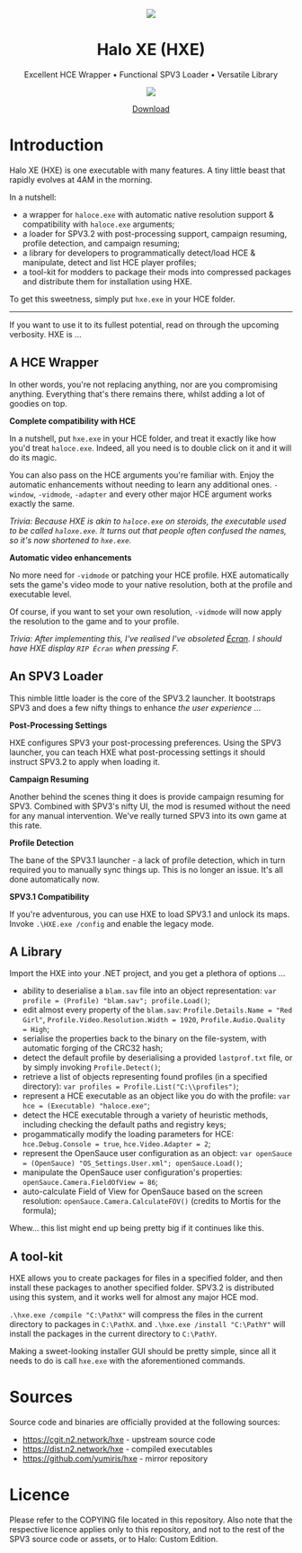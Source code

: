 <html>
    <p align="center">
        <img src="https://user-images.githubusercontent.com/10241434/57498646-40c70800-730f-11e9-9e20-edbb764df836.png">
    </p>
    <h1 align="center">
        Halo XE (HXE)
    </h1>
    <p align="center">
        Excellent HCE Wrapper • Functional SPV3 Loader • Versatile Library
    </p>
    <p align="center">
        <img src="https://user-images.githubusercontent.com/10241434/57498544-d6ae6300-730e-11e9-9558-1072d5c7c48d.png">
    </p>
    <p align="center">
        <a href="https://dist.n2.network/hxe">
            Download
        </a>
    </p>
</html>

# Introduction

Halo XE (HXE) is one executable with many features. A tiny little beast that rapidly evolves at 4AM in the morning.

In a nutshell:

- a wrapper for `haloce.exe` with automatic native resolution support & compatibility with `haloce.exe` arguments;
- a loader for SPV3.2 with post-processing support, campaign resuming, profile detection, and campaign resuming;
- a library for developers to programmatically detect/load HCE & manipulate, detect and list HCE player profiles;
- a tool-kit for modders to package their mods into compressed packages and distribute them for installation using HXE.

To get this sweetness, simply put `hxe.exe` in your HCE folder.

---

If you want to use it to its fullest potential, read on through the upcoming verbosity. HXE is ...

## A HCE Wrapper

In other words, you're not replacing anything, nor are you compromising anything. Everything that's there remains there, whilst adding a lot of goodies on top.

**Complete compatibility with HCE**

In a nutshell, put `hxe.exe` in your HCE folder, and treat it exactly like how you'd treat `haloce.exe`. Indeed, all you need is to double click on it and it will do its magic.

You can also pass on the HCE arguments you're familiar with. Enjoy the automatic enhancements without needing to learn any additional ones. `-window`, `-vidmode`, `-adapter` and every other major HCE argument works exactly the same.

*Trivia: Because HXE is akin to `haloce.exe` on steroids, the executable used to be called `haloxe.exe`. It turns out that people often confused the names, so it's now shortened to `hxe.exe`.*

**Automatic video enhancements**

No more need for `-vidmode` or patching your HCE profile. HXE automatically sets the game's video mode to your native resolution, both at the profile and executable level.

Of course, if you want to set your own resolution, `-vidmode` will now apply the resolution to the game and to your profile.

*Trivia: After implementing this, I've realised I've obsoleted [Écran](https://github.com/yumiris/ecran). I should have HXE display `RIP Écran` when pressing F.*

## An SPV3 Loader

This nimble little loader is the core of the SPV3.2 launcher. It bootstraps SPV3 and does a few nifty things to enhance _the user experience_ ...

**Post-Processing Settings**

HXE configures SPV3 your post-processing preferences. Using the SPV3 launcher, you can teach HXE what post-processing settings it should instruct SPV3.2 to apply when loading it.

**Campaign Resuming**

Another behind the scenes thing it does is provide campaign resuming for SPV3. Combined with SPV3's nifty UI, the mod is resumed without the need for any manual intervention. We've really turned SPV3 into its own game at this rate.

**Profile Detection**

The bane of the SPV3.1 launcher - a lack of profile detection, which in turn required you to manually sync things up. This is no longer an issue. It's all done automatically now.

**SPV3.1 Compatibility**

If you're adventurous, you can use HXE to load SPV3.1 and unlock its maps. Invoke `.\HXE.exe /config` and enable the legacy mode.

## A Library

Import the HXE into your .NET project, and you get a plethora of options ...

- ability to deserialise a `blam.sav` file into an object representation: `var profile = (Profile) "blam.sav"; profile.Load()`;
- edit almost every property of the `blam.sav`: `Profile.Details.Name = "Red Girl"`, `Profile.Video.Resolution.Width = 1920`, `Profile.Audio.Quality = High`;
- serialise the properties back to the binary on the file-system, with automatic forging of the CRC32 hash;
- detect the default profile by deserialising a provided `lastprof.txt` file, or by simply invoking `Profile.Detect()`;
- retrieve a list of objects representing found profiles (in a specified directory): `var profiles = Profile.List("C:\\profiles")`;
- represent a HCE executable as an object like you do with the profile: `var hce = (Executable) "haloce.exe"`;
- detect the HCE executable through a variety of heuristic methods, including checking the default paths and registry keys;
- progammatically modify the loading parameters for HCE: `hce.Debug.Console = true`, `hce.Video.Adapter = 2`;
- represent the OpenSauce user configuration as an object: `var openSauce = (OpenSauce) "OS_Settings.User.xml"; openSauce.Load()`;
- manipulate the OpenSauce user configuration's properties: `openSauce.Camera.FieldOfView = 86`;
- auto-calculate Field of View for OpenSauce based on the screen resolution: `openSauce.Camera.CalculateFOV()` (credits to Mortis for the formula);

Whew... this list might end up being pretty big if it continues like this.

## A tool-kit

HXE allows you to create packages for files in a specified folder, and then install these packages to another specified folder. SPV3.2 is distributed using this system, and it works well for almost any major HCE mod.

`.\hxe.exe /compile "C:\PathX"` will compress the files in the current directory to packages in `C:\PathX`. and `.\hxe.exe /install "C:\PathY"` will install the packages in the current directory to `C:\PathY`.

Making a sweet-looking installer GUI should be pretty simple, since all it needs to do is call `hxe.exe` with the aforementioned commands.


# Sources

Source code and binaries are officially provided at the following
sources:

-   https://cgit.n2.network/hxe - upstream source code
-   https://dist.n2.network/hxe - compiled executables
-   https://github.com/yumiris/hxe - mirror repository

# Licence

Please refer to the COPYING file located in this repository. Also note
that the respective licence applies only to this repository, and not to
the rest of the SPV3 source code or assets, or to Halo: Custom Edition.
